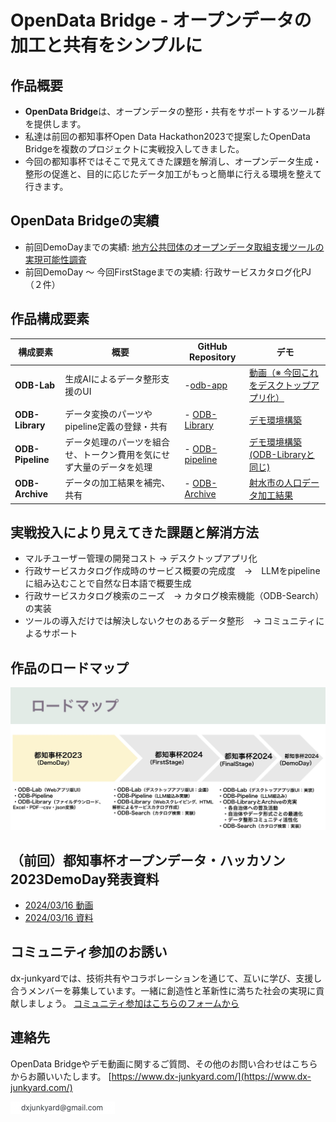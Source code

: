 # OpenData Bridge - オープンデータの加工と共有をシンプルに

## 作品概要
- **OpenData Bridge**は、オープンデータの整形・共有をサポートするツール群を提供します。  
- 私達は前回の都知事杯Open Data Hackathon2023で提案したOpenData Bridgeを複数のプロジェクトに実戦投入してきました。
- 今回の都知事杯ではそこで見えてきた課題を解消し、オープンデータ生成・整形の促進と、目的に応じたデータ加工がもっと簡単に行える環境を整えて行きます。


## OpenData Bridgeの実績
- 前回DemoDayまでの実績: [地方公共団体のオープンデータ取組支援ツールの実現可能性調査](https://www.digital.go.jp/budget/entrustment_deliverables)
- 前回DemoDay 〜 今回FirstStageまでの実績: 行政サービスカタログ化PJ（２件）

## 作品構成要素
| 構成要素       | 概要                                                                 | GitHub Repository                              |  デモ                     |
|----------------|----------------------------------------------------------------------|-----------------------------------------------|------------------------------|
| **ODB-Lab**    | 生成AIによるデータ整形支援のUI |-[odb-app](https://github.com/dx-junkyard/odb-app) | [動画（※ 今回これをデスクトップアプリ化）](https://www.youtube.com/watch?v=GrIohSqZYEY&t=5827s) |
| **ODB-Library**| データ変換のパーツやpipeline定義の登録・共有                               |- [ODB-Library](https://github.com/dx-junkyard/OpenData-Library) |  [デモ環境構築](https://github.com/dx-junkyard/OpenData-Library) |
| **ODB-Pipeline**| データ処理のパーツを組合せ、トークン費用を気にせず大量のデータを処理   |- [ODB-pipeline](https://github.com/dx-junkyard/OpenData-Bridge-pipeline)  |  [デモ環境構築(ODB-Libraryと同じ)](https://github.com/dx-junkyard/OpenData-Library) |
| **ODB-Archive** | データの加工結果を補完、共有                        |- [ODB-Archive](https://github.com/dx-junkyard/OpenData-Archive)  | [射水市の人口データ加工結果](https://github.com/dx-junkyard/OpenData-Archive/tree/main/LocalGovData/162116_city_imizu/PopulationData) |

## 実戦投入により見えてきた課題と解消方法
- マルチユーザー管理の開発コスト → デスクトップアプリ化
- 行政サービスカタログ作成時のサービス概要の完成度　→　LLMをpipelineに組み込むことで自然な日本語で概要生成
- 行政サービスカタログ検索のニーズ　→ カタログ検索機能（ODB-Search）の実装
- ツールの導入だけでは解決しないクセのあるデータ整形　→ コミュニティによるサポート

## 作品のロードマップ
![ロードマップ](odb_roadmap.jpg)


## （前回）都知事杯オープンデータ・ハッカソン2023DemoDay発表資料
- [2024/03/16 動画](https://www.youtube.com/watch?v=GrIohSqZYEY&t=5723s)
- [2024/03/16 資料](20240316.pdf)

## コミュニティ参加のお誘い
dx-junkyardでは、技術共有やコラボレーションを通じて、互いに学び、支援し合うメンバーを募集しています。一緒に創造性と革新性に満ちた社会の実現に貢献しましょう。
[コミュニティ参加はこちらのフォームから](https://forms.gle/PVW4kYYh53SzbfdbA)


## 連絡先
OpenData Bridgeやデモ動画に関するご質問、その他のお問い合わせはこちらからお願いいたします。
[https://www.dx-junkyard.com/](https://www.dx-junkyard.com/)

![メール](em_add.png)


